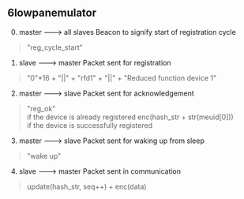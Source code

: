 ## 6lowpanemulator

0. master ---> all slaves
Beacon to signify start of registration cycle

> "reg\_cycle\_start"

1. slave ---> master
Packet sent for registration

> "0"*16 + "||" + "rfd1" + "||" + "Reduced function device 1"  

2. master ---> slave
Packet sent for acknowledgement

> "reg_ok"  
if the device is already registered
> enc(hash_str + str(meuid[0]))  
if the device is successfully registered

3. master ---> slave
Packet sent for waking up from sleep

> "wake up"

4. slave ---> master
Packet sent in communication

> update(hash_str, seq++) + enc(data)
